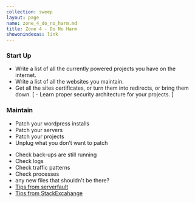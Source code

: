 ```yaml
---
collection: sweep
layout: page
name: zone_4_do_no_harm.md
title: Zone 4 - Do No Harm
showonindexas: link
---
```


### Start Up
- Write a list of all the currently powered projects you have on the internet.
- Write a list of all the websites you maintain.
- Get all the sites certificates, or turn them into redirects, or bring them down.
[ - Learn proper security architecture for your projects. ]

### Maintain
- Patch your wordpress installs
- Patch your servers
- Patch your projects
- Unplug what you don’t want to patch
* Check back-ups are still running
* Check logs
* Check traffic patterns
* Check processes
* any new files that shouldn't be there?
* [Tips from serverfault](http://serverfault.com/questions/2783/how-do-i-know-if-my-linux-server-has-been-hacked)
* [Tips from StackExcahange](http://security.stackexchange.com/questions/7443/how-do-you-know-your-server-has-been-compromised)
